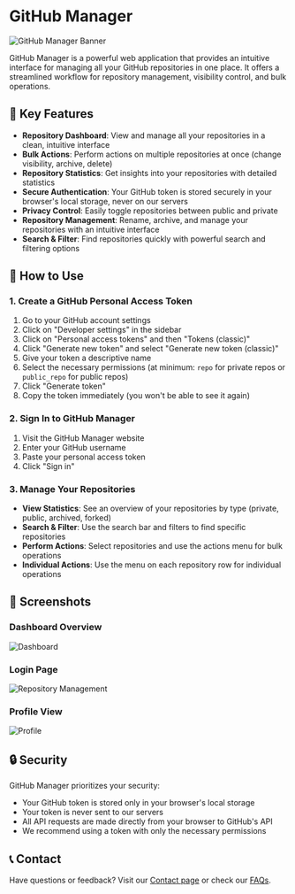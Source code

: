 # GitHub Manager

![GitHub Manager Banner](https://i.ibb.co/HfcXMMdh/bdaeebf5fd5f.jpg)

GitHub Manager is a powerful web application that provides an intuitive interface for managing all your GitHub repositories in one place. It offers a streamlined workflow for repository management, visibility control, and bulk operations.

## 🌟 Key Features

- **Repository Dashboard**: View and manage all your repositories in a clean, intuitive interface
- **Bulk Actions**: Perform actions on multiple repositories at once (change visibility, archive, delete)
- **Repository Statistics**: Get insights into your repositories with detailed statistics
- **Secure Authentication**: Your GitHub token is stored securely in your browser's local storage, never on our servers
- **Privacy Control**: Easily toggle repositories between public and private
- **Repository Management**: Rename, archive, and manage your repositories with an intuitive interface
- **Search & Filter**: Find repositories quickly with powerful search and filtering options

## 🚀 How to Use

### 1. Create a GitHub Personal Access Token

1. Go to your GitHub account settings
2. Click on "Developer settings" in the sidebar
3. Click on "Personal access tokens" and then "Tokens (classic)"
4. Click "Generate new token" and select "Generate new token (classic)"
5. Give your token a descriptive name
6. Select the necessary permissions (at minimum: `repo` for private repos or `public_repo` for public repos)
7. Click "Generate token"
8. Copy the token immediately (you won't be able to see it again)

### 2. Sign In to GitHub Manager

1. Visit the GitHub Manager website
2. Enter your GitHub username
3. Paste your personal access token
4. Click "Sign in"

### 3. Manage Your Repositories

- **View Statistics**: See an overview of your repositories by type (private, public, archived, forked)
- **Search & Filter**: Use the search bar and filters to find specific repositories
- **Perform Actions**: Select repositories and use the actions menu for bulk operations
- **Individual Actions**: Use the menu on each repository row for individual operations

## 📸 Screenshots

### Dashboard Overview
![Dashboard](https://i.ibb.co/7xtWkmGf/751d4e7e3926.jpg)

### Login Page
![Repository Management](https://i.ibb.co/nMx0dgLD/b58f8e3f49e4.jpg)

### Profile View
![Profile](https://i.ibb.co/sJb81BdM/46f050081abe.jpg)

## 🔒 Security

GitHub Manager prioritizes your security:
- Your GitHub token is stored only in your browser's local storage
- Your token is never sent to our servers
- All API requests are made directly from your browser to GitHub's API
- We recommend using a token with only the necessary permissions

## 📞 Contact

Have questions or feedback? Visit our [Contact page](https://easygit.site/contact) or check our [FAQs](https://easygit.site/faqs).



